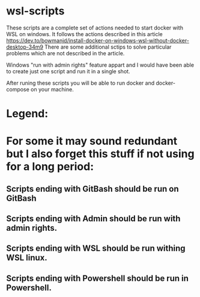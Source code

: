# wsl-scripts
These scripts are a complete set of actions needed to start docker with WSL on windows. 
It follows the actions described in this article https://dev.to/bowmanjd/install-docker-on-windows-wsl-without-docker-desktop-34m9
There are some additional sctips to solve particular problems which are not described in the article.

Windows "run with admin rights" feature appart and I would have been able to create just one script and run it in a single shot. 

After runing these scripts you will be able to run docker and docker-compose on your machine.

# Legend:
# For some it may sound redundant but I also forget this stuff if not using for a long period:
## Scripts ending with GitBash should be run on GitBash
## Scripts ending with Admin should be run with admin rights. 
## Scripts ending with WSL should be run withing WSL linux.
## Scripts ending with Powershell should be run in Powershell.
